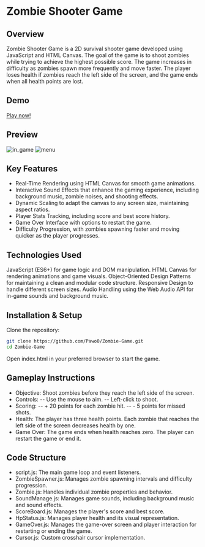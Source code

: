# Zombie Shooter Game
## Overview

Zombie Shooter Game is a 2D survival shooter game developed using JavaScript and HTML Canvas. The goal of the game is to shoot zombies while trying to achieve the highest possible score. The game increases in difficulty as zombies spawn more frequently and move faster. The player loses health if zombies reach the left side of the screen, and the game ends when all health points are lost.

## Demo
[Play now!](https://pawo0.github.io/zombie-shooter-game/)

## Preview
![in_game](https://github.com/user-attachments/assets/b03ef323-81f4-4a12-9cb4-7f628ab087d3)
![menu](https://github.com/user-attachments/assets/89f8da8c-bed3-4f6b-890c-a0c4532df330)


## Key Features

- Real-Time Rendering using HTML Canvas for smooth game animations.
- Interactive Sound Effects that enhance the gaming experience, including background music, zombie noises, and shooting effects.
- Dynamic Scaling to adapt the canvas to any screen size, maintaining aspect ratios.
- Player Stats Tracking, including score and best score history.
- Game Over Interface with options to restart the game.
- Difficulty Progression, with zombies spawning faster and moving quicker as the player progresses.

## Technologies Used

JavaScript (ES6+) for game logic and DOM manipulation.
HTML Canvas for rendering animations and game visuals.
Object-Oriented Design Patterns for maintaining a clean and modular code structure.
Responsive Design to handle different screen sizes.
Audio Handling using the Web Audio API for in-game sounds and background music.

## Installation & Setup

Clone the repository:
```bash
git clone https://github.com/Pawo0/Zombie-Game.git
cd Zombie-Game
```
Open index.html in your preferred browser to start the game.

## Gameplay Instructions

- Objective: Shoot zombies before they reach the left side of the screen.
- Controls:
-- Use the mouse to aim.
-- Left-click to shoot.
- Scoring:
-- + 20 points for each zombie hit.
-- - 5 points for missed shots.
- Health: The player has three health points. Each zombie that reaches the left side of the screen decreases health by one.
- Game Over: The game ends when health reaches zero. The player can restart the game or end it.

## Code Structure

- script.js: The main game loop and event listeners.
- ZombieSpawner.js: Manages zombie spawning intervals and difficulty progression.
- Zombie.js: Handles individual zombie properties and behavior.
- SoundManage.js: Manages game sounds, including background music and sound effects.
- ScoreBoard.js: Manages the player's score and best score.
- HpStatus.js: Manages player health and its visual representation.
- GameOver.js: Manages the game-over screen and player interaction for restarting or ending the game.
- Cursor.js: Custom crosshair cursor implementation.


